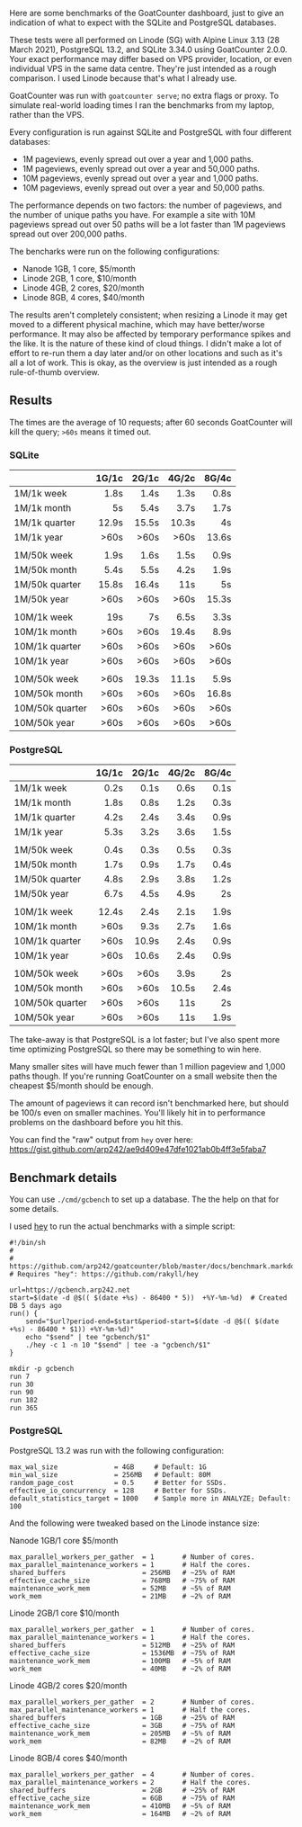 Here are some benchmarks of the GoatCounter dashboard, just to give an indication
of what to expect with the SQLite and PostgreSQL databases.

These tests were all performed on Linode (SG) with Alpine Linux 3.13 (28 March
2021), PostgreSQL 13.2, and SQLite 3.34.0 using GoatCounter 2.0.0. Your exact
performance may differ based on VPS provider, location, or even individual VPS
in the same data centre. They're just intended as a rough comparison. I used
Linode because that's what I already use.

GoatCounter was run with `goatcounter serve`; no extra flags or proxy. To
simulate real-world loading times I ran the benchmarks from my laptop, rather
than the VPS.

Every configuration is run against SQLite and PostgreSQL with four different
databases:

- 1M pageviews, evenly spread out over a year and 1,000 paths.
- 1M pageviews, evenly spread out over a year and 50,000 paths.
- 10M pageviews, evenly spread out over a year and 1,000 paths.
- 10M pageviews, evenly spread out over a year and 50,000 paths.

The performance depends on two factors: the number of pageviews, and the number
of unique paths you have. For example a site with 10M pageviews spread out over
50 paths will be a lot faster than 1M pageviews spread out over 200,000 paths.

The bencharks were run on the following configurations:

- Nanode 1GB, 1 core, $5/month
- Linode 2GB, 1 core, $10/month
- Linode 4GB, 2 cores, $20/month
- Linode 8GB, 4 cores, $40/month

The results aren't completely consistent; when resizing a Linode it may get
moved to a different physical machine, which may have better/worse performance.
It may also be affected by temporary performance spikes and the like. It is the
nature of these kind of cloud things. I didn't make a lot of effort to re-run
them a day later and/or on other locations and such as it's all a lot of work.
This is okay, as the overview is just intended as a rough rule-of-thumb
overview.


Results
-------

The times are the average of 10 requests; after 60 seconds GoatCounter will kill
the query; `>60s` means it timed out.


### SQLite

|                 | 1G/1c | 2G/1c | 4G/2c | 8G/4c |
| --------------  | ----: | ----: | ----: | ----: |
| 1M/1k week      | 1.8s  | 1.4s  | 1.3s  | 0.8s  |
| 1M/1k month     | 5s    | 5.4s  | 3.7s  | 1.7s  |
| 1M/1k quarter   | 12.9s | 15.5s | 10.3s | 4s    |
| 1M/1k year      | >60s  | >60s  | >60s  | 13.6s |
|                 |       |       |       |       |
| 1M/50k week     | 1.9s  | 1.6s  | 1.5s  | 0.9s  |
| 1M/50k month    | 5.4s  | 5.5s  | 4.2s  | 1.9s  |
| 1M/50k quarter  | 15.8s | 16.4s | 11s   | 5s    |
| 1M/50k year     | >60s  | >60s  | >60s  | 15.3s |
|                 |       |       |       |       |
| 10M/1k week     | 19s   | 7s    | 6.5s  | 3.3s  |
| 10M/1k month    | >60s  | >60s  | 19.4s | 8.9s  |
| 10M/1k quarter  | >60s  | >60s  | >60s  | >60s  |
| 10M/1k year     | >60s  | >60s  | >60s  | >60s  |
|                 |       |       |       |       |
| 10M/50k week    | >60s  | 19.3s | 11.1s | 5.9s  |
| 10M/50k month   | >60s  | >60s  | >60s  | 16.8s |
| 10M/50k quarter | >60s  | >60s  | >60s  | >60s  |
| 10M/50k year    | >60s  | >60s  | >60s  | >60s  |


### PostgreSQL

|                 | 1G/1c | 2G/1c | 4G/2c | 8G/4c |
| --------------  | ----: | ----: | ----: | ----: |
| 1M/1k week      | 0.2s  | 0.1s  | 0.6s  | 0.1s  |
| 1M/1k month     | 1.8s  | 0.8s  | 1.2s  | 0.3s  |
| 1M/1k quarter   | 4.2s  | 2.4s  | 3.4s  | 0.9s  |
| 1M/1k year      | 5.3s  | 3.2s  | 3.6s  | 1.5s  |
|                 |       |       |       |       |
| 1M/50k week     | 0.4s  | 0.3s  | 0.5s  | 0.3s  |
| 1M/50k month    | 1.7s  | 0.9s  | 1.7s  | 0.4s  |
| 1M/50k quarter  | 4.8s  | 2.9s  | 3.8s  | 1.2s  |
| 1M/50k year     | 6.7s  | 4.5s  | 4.9s  | 2s    |
|                 |       |       |       |       |
| 10M/1k week     | 12.4s | 2.4s  | 2.1s  | 1.9s  |
| 10M/1k month    | >60s  | 9.3s  | 2.7s  | 1.6s  |
| 10M/1k quarter  | >60s  | 10.9s | 2.4s  | 0.9s  |
| 10M/1k year     | >60s  | 10.6s | 2.4s  | 0.9s  |
|                 |       |       |       |       |
| 10M/50k week    | >60s  | >60s  | 3.9s  | 2s    |
| 10M/50k month   | >60s  | >60s  | 10.5s | 2.4s  |
| 10M/50k quarter | >60s  | >60s  | 11s   | 2s    |
| 10M/50k year    | >60s  | >60s  | 11s   | 1.9s  |


The take-away is that PostgreSQL is a lot faster; but I've also spent more time
optimizing PostgreSQL so there may be something to win here.

Many smaller sites will have much fewer than 1 million pageview and 1,000 paths
though. If you're running GoatCounter on a small website then the cheapest
$5/month should be enough.

The amount of pageviews it can record isn't benchmarked here, but should be 100/s
even on smaller machines. You'll likely hit in to performance problems on the
dashboard before you hit this.

You can find the "raw" output from `hey` over here:
https://gist.github.com/arp242/ae9d409e47dfe1021ab0b4ff3e5faba7


Benchmark details
-----------------

You can use `./cmd/gcbench` to set up a database. The the help on that for some
details.

I used [hey][hey] to run the actual benchmarks with a simple script:

    #!/bin/sh
    #
    # https://github.com/arp242/goatcounter/blob/master/docs/benchmark.markdown
    # Requires "hey": https://github.com/rakyll/hey

    url=https://gcbench.arp242.net
    start=$(date -d @$(( $(date +%s) - 86400 * 5))  +%Y-%m-%d)  # Created DB 5 days ago
    run() {
        send="$url?period-end=$start&period-start=$(date -d @$(( $(date +%s) - 86400 * $1)) +%Y-%m-%d)"
        echo "$send" | tee "gcbench/$1"
        ./hey -c 1 -n 10 "$send" | tee -a "gcbench/$1"
    }

    mkdir -p gcbench
    run 7
    run 30
    run 90
    run 182
    run 365


[hey]: https://github.com/rakyll/hey


### PostgreSQL

PostgreSQL 13.2 was run with the following configuration:

    max_wal_size              = 4GB     # Default: 1G
    min_wal_size              = 256MB   # Default: 80M
    random_page_cost          = 0.5     # Better for SSDs.
    effective_io_concurrency  = 128     # Better for SSDs.
    default_statistics_target = 1000    # Sample more in ANALYZE; Default: 100

And the following were tweaked based on the Linode instance size:

Nanode 1GB/1 core   $5/month

    max_parallel_workers_per_gather  = 1       # Number of cores.
    max_parallel_maintenance_workers = 1       # Half the cores.
    shared_buffers                   = 256MB   # ~25% of RAM
    effective_cache_size             = 768MB   # ~75% of RAM
    maintenance_work_mem             = 52MB    # ~5% of RAM
    work_mem                         = 21MB    # ~2% of RAM


Linode 2GB/1 core  $10/month

    max_parallel_workers_per_gather  = 1       # Number of cores.
    max_parallel_maintenance_workers = 1       # Half the cores.
    shared_buffers                   = 512MB   # ~25% of RAM
    effective_cache_size             = 1536MB  # ~75% of RAM
    maintenance_work_mem             = 100MB   # ~5% of RAM
    work_mem                         = 40MB    # ~2% of RAM


Linode 4GB/2 cores  $20/month

    max_parallel_workers_per_gather  = 2       # Number of cores.
    max_parallel_maintenance_workers = 1       # Half the cores.
    shared_buffers                   = 1GB     # ~25% of RAM
    effective_cache_size             = 3GB     # ~75% of RAM
    maintenance_work_mem             = 205MB   # ~5% of RAM
    work_mem                         = 82MB    # ~2% of RAM

Linode 8GB/4 cores  $40/month

    max_parallel_workers_per_gather  = 4       # Number of cores.
    max_parallel_maintenance_workers = 2       # Half the cores.
    shared_buffers                   = 2GB     # ~25% of RAM
    effective_cache_size             = 6GB     # ~75% of RAM
    maintenance_work_mem             = 410MB   # ~5% of RAM
    work_mem                         = 164MB   # ~2% of RAM
